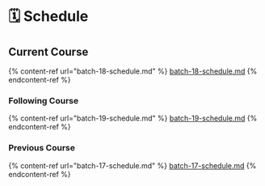 # 🗓 Schedule

## Current Course

{% content-ref url="batch-18-schedule.md" %}
[batch-18-schedule.md](batch-18-schedule.md)
{% endcontent-ref %}

### Following Course

{% content-ref url="batch-19-schedule.md" %}
[batch-19-schedule.md](batch-19-schedule.md)
{% endcontent-ref %}

### Previous Course

{% content-ref url="batch-17-schedule.md" %}
[batch-17-schedule.md](batch-17-schedule.md)
{% endcontent-ref %}
